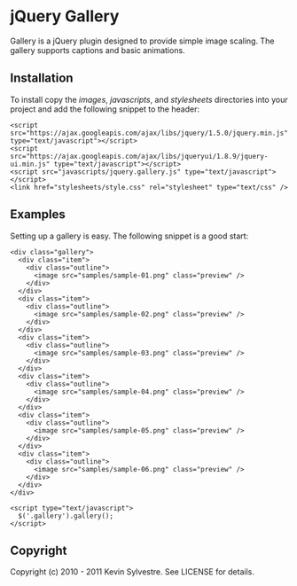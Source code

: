 # jQuery Gallery

Gallery is a jQuery plugin designed to provide simple image scaling. The gallery supports captions and basic animations.

## Installation

To install copy the *images*, *javascripts*, and *stylesheets* directories into your project and add the following snippet to the header:

    <script src="https://ajax.googleapis.com/ajax/libs/jquery/1.5.0/jquery.min.js" type="text/javascript"></script>
    <script src="https://ajax.googleapis.com/ajax/libs/jqueryui/1.8.9/jquery-ui.min.js" type="text/javascript"></script>
    <script src="javascripts/jquery.gallery.js" type="text/javascript"></script>
    <link href="stylesheets/style.css" rel="stylesheet" type="text/css" />
  
## Examples

Setting up a gallery is easy. The following snippet is a good start:
    
    <div class="gallery">
      <div class="item">
        <div class="outline">
          <image src="samples/sample-01.png" class="preview" />
        </div>
      </div>
      <div class="item">
        <div class="outline">
          <image src="samples/sample-02.png" class="preview" />
        </div>
      </div>
      <div class="item">
        <div class="outline">
          <image src="samples/sample-03.png" class="preview" />
        </div>
      </div>
      <div class="item">
        <div class="outline">
          <image src="samples/sample-04.png" class="preview" />
        </div>
      </div>
      <div class="item">
        <div class="outline">
          <image src="samples/sample-05.png" class="preview" />
        </div>
      </div>
      <div class="item">
        <div class="outline">
          <image src="samples/sample-06.png" class="preview" />
        </div>
      </div>
    </div>
  
    <script type="text/javascript">
      $('.gallery').gallery();
    </script>

## Copyright

Copyright (c) 2010 - 2011 Kevin Sylvestre. See LICENSE for details.
